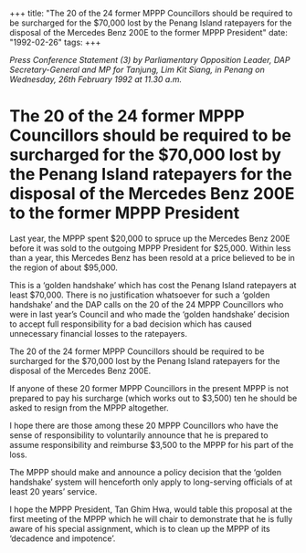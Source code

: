 +++ 
title: "The 20 of the 24 former MPPP Councillors should be required to be surcharged for the $70,000 lost by the Penang Island ratepayers for the disposal of the Mercedes Benz 200E to the former MPPP President"
date: "1992-02-26"
tags:
+++

_Press Conference Statement (3) by Parliamentary Opposition Leader, DAP Secretary-General and MP for Tanjung, Lim Kit Siang, in Penang on Wednesday, 26th February 1992 at 11.30 a.m._

# The 20 of the 24 former MPPP Councillors should be required to be surcharged for the $70,000 lost by the Penang Island ratepayers for the disposal of the Mercedes Benz 200E to the former MPPP President

Last year, the MPPP spent $20,000 to spruce up the Mercedes Benz 200E before it was sold to the outgoing MPPP President for $25,000. Within less than a year, this Mercedes Benz has been resold at a price believed to be in the region of about $95,000.</u>

This is a ‘golden handshake’ which has cost the Penang Island ratepayers at least $70,000. There is no justification whatsoever for such a ‘golden handshake’ and the DAP calls on the 20 of the 24 MPPP Councillors who were in last year’s Council and who made the ‘golden handshake’ decision to accept full responsibility for a bad decision which has caused unnecessary financial losses to the ratepayers.

The 20 of the 24 former MPPP Councillors should be required to be surcharged for the $70,000 lost by the Penang Island ratepayers for the disposal of the Mercedes Benz 200E.

If anyone of these 20 former MPPP Councillors in the present MPPP is not prepared to pay his surcharge (which works out to $3,500) ten he should be asked to resign from the MPPP altogether.

I hope there are those among these 20 MPPP Councillors who have the sense of responsibility to voluntarily announce that he is prepared to assume responsibility and reimburse $3,500 to the MPPP for his part of the loss.

The MPPP should make and announce a policy decision that the ‘golden handshake’ system will henceforth only apply to long-serving officials of at least 20 years’ service.

I hope the MPPP President, Tan Ghim Hwa, would table this proposal at the first meeting of the MPPP which he will chair to demonstrate that he is fully aware of his special assignment, which is to clean up the MPPP of its ‘decadence and impotence’.
 
